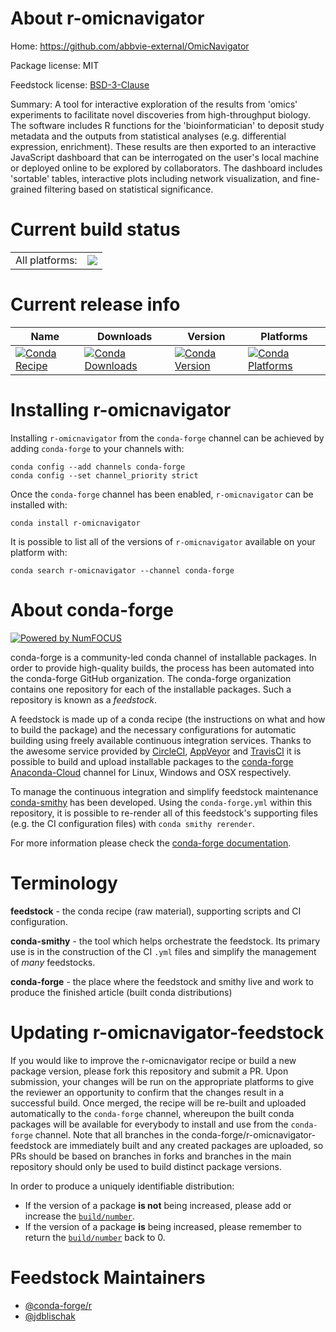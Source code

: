 About r-omicnavigator
=====================

Home: https://github.com/abbvie-external/OmicNavigator

Package license: MIT

Feedstock license: [BSD-3-Clause](https://github.com/conda-forge/r-omicnavigator-feedstock/blob/master/LICENSE.txt)

Summary: A tool for interactive exploration of the results from 'omics' experiments to facilitate novel discoveries from high-throughput biology. The software includes R functions for the 'bioinformatician' to deposit study metadata and the outputs from statistical analyses (e.g. differential expression, enrichment). These results are then exported to an interactive JavaScript dashboard that can be interrogated on the user's local machine or deployed online to be explored by collaborators. The dashboard includes 'sortable' tables, interactive plots including network visualization, and fine-grained filtering based on statistical significance.

Current build status
====================


<table><tr><td>All platforms:</td>
    <td>
      <a href="https://dev.azure.com/conda-forge/feedstock-builds/_build/latest?definitionId=15500&branchName=master">
        <img src="https://dev.azure.com/conda-forge/feedstock-builds/_apis/build/status/r-omicnavigator-feedstock?branchName=master">
      </a>
    </td>
  </tr>
</table>

Current release info
====================

| Name | Downloads | Version | Platforms |
| --- | --- | --- | --- |
| [![Conda Recipe](https://img.shields.io/badge/recipe-r--omicnavigator-green.svg)](https://anaconda.org/conda-forge/r-omicnavigator) | [![Conda Downloads](https://img.shields.io/conda/dn/conda-forge/r-omicnavigator.svg)](https://anaconda.org/conda-forge/r-omicnavigator) | [![Conda Version](https://img.shields.io/conda/vn/conda-forge/r-omicnavigator.svg)](https://anaconda.org/conda-forge/r-omicnavigator) | [![Conda Platforms](https://img.shields.io/conda/pn/conda-forge/r-omicnavigator.svg)](https://anaconda.org/conda-forge/r-omicnavigator) |

Installing r-omicnavigator
==========================

Installing `r-omicnavigator` from the `conda-forge` channel can be achieved by adding `conda-forge` to your channels with:

```
conda config --add channels conda-forge
conda config --set channel_priority strict
```

Once the `conda-forge` channel has been enabled, `r-omicnavigator` can be installed with:

```
conda install r-omicnavigator
```

It is possible to list all of the versions of `r-omicnavigator` available on your platform with:

```
conda search r-omicnavigator --channel conda-forge
```


About conda-forge
=================

[![Powered by
NumFOCUS](https://img.shields.io/badge/powered%20by-NumFOCUS-orange.svg?style=flat&colorA=E1523D&colorB=007D8A)](https://numfocus.org)

conda-forge is a community-led conda channel of installable packages.
In order to provide high-quality builds, the process has been automated into the
conda-forge GitHub organization. The conda-forge organization contains one repository
for each of the installable packages. Such a repository is known as a *feedstock*.

A feedstock is made up of a conda recipe (the instructions on what and how to build
the package) and the necessary configurations for automatic building using freely
available continuous integration services. Thanks to the awesome service provided by
[CircleCI](https://circleci.com/), [AppVeyor](https://www.appveyor.com/)
and [TravisCI](https://travis-ci.com/) it is possible to build and upload installable
packages to the [conda-forge](https://anaconda.org/conda-forge)
[Anaconda-Cloud](https://anaconda.org/) channel for Linux, Windows and OSX respectively.

To manage the continuous integration and simplify feedstock maintenance
[conda-smithy](https://github.com/conda-forge/conda-smithy) has been developed.
Using the ``conda-forge.yml`` within this repository, it is possible to re-render all of
this feedstock's supporting files (e.g. the CI configuration files) with ``conda smithy rerender``.

For more information please check the [conda-forge documentation](https://conda-forge.org/docs/).

Terminology
===========

**feedstock** - the conda recipe (raw material), supporting scripts and CI configuration.

**conda-smithy** - the tool which helps orchestrate the feedstock.
                   Its primary use is in the construction of the CI ``.yml`` files
                   and simplify the management of *many* feedstocks.

**conda-forge** - the place where the feedstock and smithy live and work to
                  produce the finished article (built conda distributions)


Updating r-omicnavigator-feedstock
==================================

If you would like to improve the r-omicnavigator recipe or build a new
package version, please fork this repository and submit a PR. Upon submission,
your changes will be run on the appropriate platforms to give the reviewer an
opportunity to confirm that the changes result in a successful build. Once
merged, the recipe will be re-built and uploaded automatically to the
`conda-forge` channel, whereupon the built conda packages will be available for
everybody to install and use from the `conda-forge` channel.
Note that all branches in the conda-forge/r-omicnavigator-feedstock are
immediately built and any created packages are uploaded, so PRs should be based
on branches in forks and branches in the main repository should only be used to
build distinct package versions.

In order to produce a uniquely identifiable distribution:
 * If the version of a package **is not** being increased, please add or increase
   the [``build/number``](https://docs.conda.io/projects/conda-build/en/latest/resources/define-metadata.html#build-number-and-string).
 * If the version of a package **is** being increased, please remember to return
   the [``build/number``](https://docs.conda.io/projects/conda-build/en/latest/resources/define-metadata.html#build-number-and-string)
   back to 0.

Feedstock Maintainers
=====================

* [@conda-forge/r](https://github.com/conda-forge/r/)
* [@jdblischak](https://github.com/jdblischak/)


